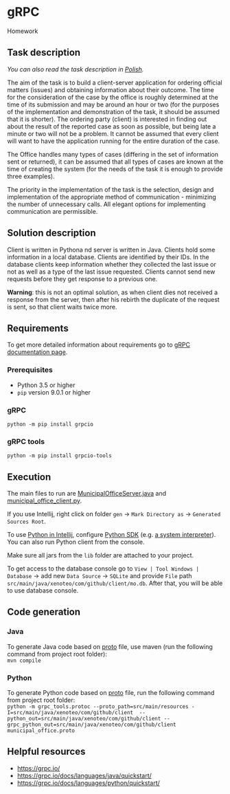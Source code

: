 # gRPC
Homework

## Task description
*You can also read the task description in [Polish](HOMEWORK_POLISH.md).*  

The aim of the task is to build a client-server application for ordering official matters (issues) and obtaining 
information about their outcome. The time for the consideration of the case by the office is roughly determined 
at the time of its submission and may be around an hour or two (for the purposes of the implementation and 
demonstration of the task, it should be assumed that it is shorter). The ordering party (client) is interested in 
finding out about the result of the reported case as soon as possible, but being late a minute or two will not 
be a problem. It cannot be assumed that every client will want to have the application running for the entire 
duration of the case.  

The Office handles many types of cases (differing in the set of information sent or returned), it can be assumed 
that all types of cases are known at the time of creating the system (for the needs of the task it is enough to 
provide three examples).

The priority in the implementation of the task is the selection, design and implementation of the appropriate method 
of communication - minimizing the number of unnecessary calls. All elegant options for implementing communication 
are permissible.

## Solution description
Client is written in Pythona nd server is written in Java. Clients hold some information in a local database. 
Clients are identified by their IDs. In the database clients keep information whether they collected the last issue 
or not as well as a type of the last issue requested. Clients cannot send new requests before they get response to 
a previous one.  
  
**Warning**: this is not an optimal solution, as when client dies not received a response from the server,
then after his rebirth the duplicate of the request is sent, so that client waits twice more.

## Requirements
To get more detailed information about requirements go to
[gRPC documentation page](https://grpc.io/docs/languages/python/quickstart/).
### Prerequisites
- Python 3.5 or higher
- `pip` version 9.0.1 or higher

### gRPC
`python -m pip install grpcio`

### gRPC tools
`python -m pip install grpcio-tools`

## Execution
The main files to run are [MunicipalOfficeServer.java](src/main/java/xenoteo/com/github/server/MunicipalOfficeServer.java)
and [municipal_office_client.py](src/main/java/xenoteo/com/github/client/municipal_office_client.py).

If you use Intellij, right click on folder `gen` ->
`Mark Directory as` -> `Generated Sources Root`.  
  
To use [Python in Intellij](https://www.jetbrains.com/help/idea/plugin-overview.html#90e61d91),
configure [Python SDK](https://www.jetbrains.com/help/idea/configuring-python-sdk.html) 
(e.g. [a system interpreter](https://www.jetbrains.com/help/idea/configuring-local-python-interpreters.html)). You can
also run Python client from the console.
  
Make sure all jars from the `lib` folder are attached to your project.  
  
To get access to the database console go to `View | Tool Windows | Database` ->
add new `Data Source` -> `SQLite` and provide `File` path `src/main/java/xenoteo/com/github/client/mo.db`. 
After that, you will be able to use database console.

## Code generation
### Java
To generate Java code based on [proto](src/main/resources/municipal_office.proto) file, use maven 
(run the following command from project root folder):  
`mvn compile`

### Python
To generate Python code based on [proto](src/main/resources/municipal_office.proto) file, 
run the following command from project root folder:  
`python -m grpc_tools.protoc --proto_path=src/main/resources -I=src/main/java/xenoteo/com/github/client 
--python_out=src/main/java/xenoteo/com/github/client --grpc_python_out=src/main/java/xenoteo/com/github/client 
municipal_office.proto`

## Helpful resources
- https://grpc.io/
- https://grpc.io/docs/languages/java/quickstart/
- https://grpc.io/docs/languages/python/quickstart/